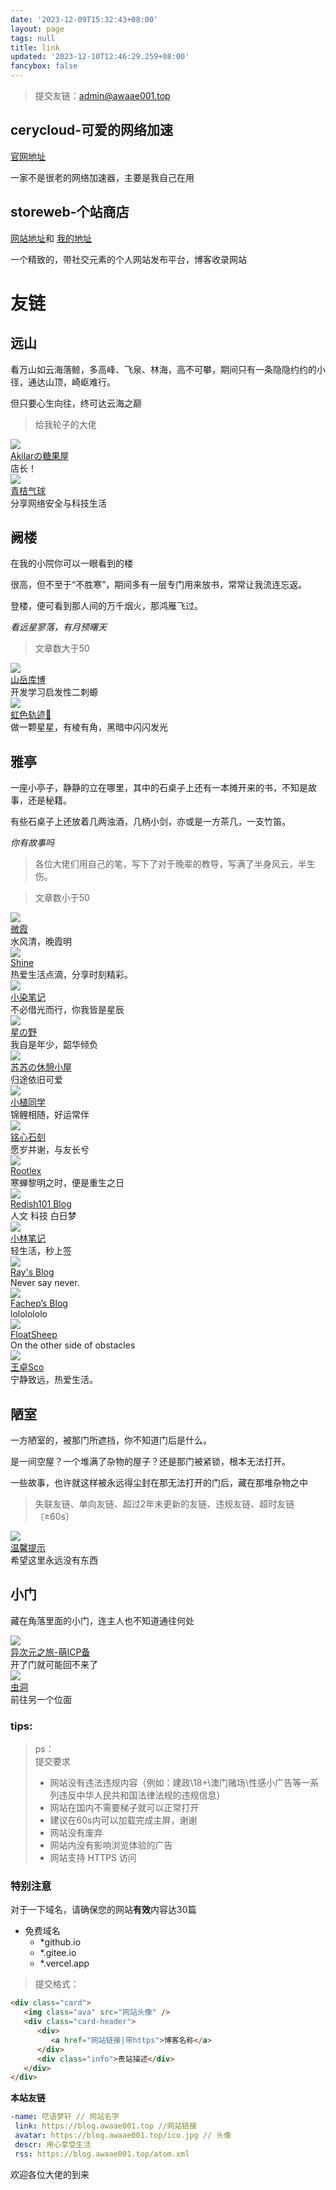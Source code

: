 ```yaml
---
date: '2023-12-09T15:32:43+08:00'
layout: page
tags: null
title: link
updated: '2023-12-10T12:46:29.259+08:00'
fancybox: false
---
```

> 提交友链：<admin@awaae001.top>

## cerycloud-可爱的网络加速

[官网地址](https://dash2.cerycloud.com/index.php/#/register?code=RjEQAMRe)

一家不是很老的网络加速器，主要是我自己在用

## storeweb-个站商店

[网站地址](https://storeweb.cn/)和
[我的地址](https://storeweb.cn/member/o/1801)

一个精致的，带社交元素的个人网站发布平台，博客收录网站


# 友链

## 远山
看万山如云海落鲸，多高峰、飞泉、林海，高不可攀，期间只有一条隐隐约约的小径，通达山顶，崎岖难行。

但只要心生向往，终可达云海之巅

>给我轮子的大佬

<div class="post-body">
	<link rel="stylesheet" type="text/css" href="https://blog.awaae001.top/css/card.css">
   <div id="links">
      <div class="link-navigation">
         <div class="card">
            <img class="ava" src="https://pic.awaae001.top/file/YLQ/download.png" />
            <div class="card-header">
               <div>
                  <a href="https://akilar.top/">Akilarの糖果屋</a>
               </div>
               <div class="info">店长！ </div>
            </div>
         </div>
                  <div class="card">
            <img class="ava" src="https://avatar.qjqq.cn/1/6503bb1b7fa1a.webp!avatar" />
            <div class="card-header">
               <div>
                  <a href="https://blog.qjqq.cn/">青桔气球</a>
               </div>
               <div class="info">分享网络安全与科技生活</div>
            </div>
         </div>
      </div>
   </div>
</div>


## 阙楼
在我的小院你可以一眼看到的楼

很高，但不至于“不胜寒”，期间多有一层专门用来放书，常常让我流连忘返。

登楼，便可看到那人间的万千烟火，那鸿雁飞过。

*看远星寥落，有月预曙天*

>文章数大于50

<div class="post-body">
   <link rel="stylesheet" type="text/css" href="https://awaae001.top/css/card.css">
   <div id="links">
      <div class="link-navigation">
         <div class="card">
            <img class="ava" src="https://pic.awaae001.top/file/YLQ/own.png" />
            <div class="card-header">
               <div>
                  <a href="https://kmar.top/">山岳库博</a>
               </div>
               <div class="info">开发学习启发性二刺螈</div>
            </div>
         </div>
         <div class="card">
            <img class="ava" src="https://illlli.com/assets/avatar.webp" />
            <div class="card-header">
               <div>
                  <a href="https://illlli.com/">虹色轨迹🌠</a>
               </div>
               <div class="info">做一颗星星，有棱有角，黑暗中闪闪发光</div>
            </div>
         </div>
      </div>
   </div>
</div>

## 雅亭
一座小亭子，静静的立在哪里，其中的石桌子上还有一本摊开来的书，不知是故事，还是秘籍。

有些石桌子上还放着几两浊酒，几柄小剑，亦或是一方茶几，一支竹笛。

*你有故事吗*

>各位大佬们用自己的笔，写下了对于晚辈的教导，写满了半身风云，半生伤。

>文章数小于50
<div class="post-body">
	<link rel="stylesheet" type="text/css" href="https://blog.awaae001.top/css/card.css">
   <div id="links">
      <div class="link-navigation">
         <div class="card">
            <img class="ava" src="https://pic.awaae001.top/file/YLQ/avatar.webp" />
            <div class="card-header">
               <div>
                  <a href="https://yuuu.org">微霞</a>
               </div>
               <div class="info">水风清，晚霞明 </div>
            </div>
         </div>
         <div class="card">
            <img class="ava" src="https://pic.awaae001.top/file/YLQ/milkTea_favicon_200.webp" />
            <div class="card-header">
               <div>
                  <a href="https://blog.shineyu.cn">Shine</a>
               </div>
               <div class="info">热爱生活点滴，分享时刻精彩。</div>
            </div>
         </div>
         <div class="card">
            <img class="ava" src="https://pic.awaae001.top/file/YLQ/tx.webp" />
            <div class="card-header">
               <div>
                  <a href="https://xrr.org.cn/">小染笔记</a>
               </div>
               <div class="info">不必借光而行，你我皆是星辰</div>
            </div>
         </div>
         <div class="card">
         <img class="ava" src="https://pic.awaae001.top/file/YLQ/6519291503349.webp" />
            <div class="card-header">
               <div>
                  <a href="https://byer.top/">星の野</a>
               </div>
               <div class="info">我自是年少，韶华倾负</div>
            </div>
         </div>
         <div class="card">
            <img class="ava" src="https://pic.awaae001.top/file/YLQ/6524e2dc0735a.webp" />
            <div class="card-header">
               <div>
                  <a href="https://luckysusu.top/">苏苏の休憩小屋</a>
               </div>
               <div class="info">归途依旧可爱</div>
            </div>
         </div>
         <div class="card">
            <img class="ava" src="https://blog.xiaoztx.top/img/xiaozhi.jpg" />
            <div class="card-header">
               <div>
                  <a href="https://blog.xiaoztx.top">小植同学</a>
               </div>
               <div class="info">锦鲤相随，好运常伴</div>
            </div>
         </div>
                  <div class="card">
            <img class="ava" src="https://blog.kouseki.cn/imgs/avatar.webp" />
            <div class="card-header">
               <div>
                  <a href="https://blog.kouseki.cn/">铭心石刻</a>
               </div>
               <div class="info">愿岁并谢，与友长兮</div>
            </div>
         </div>
         <div class="card">
            <img class="ava" src="https://q2.qlogo.cn/headimg_dl?dst_uin=1736191951&spec=640" />
            <div class="card-header">
               <div>
                  <a href="https://blog.nalex.top">Rootlex</a>
               </div>
               <div class="info">寒蝉黎明之时，便是重生之日</div>
            </div>
         </div>
<div class="card">
   <img class="ava" src="https://blog.redish101.top/favicon.ico" />
   <div class="card-header">
      <div>
         <a href="https://blog.redish101.top">Redish101 Blog</a>
      </div>
      <div class="info">人文 科技 白日梦</div>
   </div>
</div>
<div class="card">
   <img class="ava" src="https://senlinm.s3.us-east-005.backblazeb2.com/01.png" />
   <div class="card-header">
      <div>
         <a href="https://m.senlinm.cn/">小林笔记</a>
      </div>
      <div class="info">轻生活，秒上签</div>
   </div>
</div>
	      <div class="card">
   <img class="ava" src="https://static.mk1.io/img/202310190944769.png" />
   <div class="card-header">
      <div>
         <a href="https://blog.mk1.io">Ray's Blog</a>
      </div>
      <div class="info">Never say never.</div>
   </div>
</div>
<div class="card">
   <img class="ava" src="https://sdn.geekzu.org/avatar/a428c2d6dd92b2dfcfa8aec470bd4088" />
   <div class="card-header">
      <div>
         <a href="https://blog.fachep.com/">Fachep’s Blog</a>
      </div>
      <div class="info">lololololo</div>
   </div>
</div>
<div class="card">
   <img class="ava" src="https://blog.hesiy.cn/avatar.webp" />
   <div class="card-header">
      <div>
         <a href="https://blog.hesiy.cn">FloatSheep</a>
      </div>
      <div class="info">On the other side of obstacles</div>
   </div>
</div>
<div class="card">
   <img class="ava" src="https://p.wzsco.top/pwa/32.png!cover" />
   <div class="card-header">
      <div>
         <a href="https://blog.wzsco.top/">王卓Sco</a>
      </div>
      <div class="info">宁静致远，热爱生活。</div>
   </div>
</div>
      </div>
   </div>
</div>

## 陋室
一方陋室的，被那门所遮挡，你不知道门后是什么。

是一间空屋？一个堆满了杂物的屋子？还是那门被紧锁，根本无法打开。

一些故事，也许就这样被永远得尘封在那无法打开的门后，藏在那堆杂物之中

>失联友链、单向友链、超过2年未更新的友链、违规友链、超时友链（≥60s）

<div class="post-body">
   <link rel="stylesheet" type="text/css" href="https://awaae001.top/css/card.css">
   <div id="links">
      <div class="link-navigation">
         <div class="card">
            <img class="ava" src="https://blog.awaae001.top/ico.jpg" />
            <div class="card-header">
               <div>
                  <a href="https://awaae001.top/">温馨提示</a>
               </div>
               <div class="info">希望这里永远没有东西</div>
            </div>
         </div>
      </div>
   </div>
</div>

## 小门
藏在角落里面的小门，连主人也不知道通往何处

<div class="post-body">
   <link rel="stylesheet" type="text/css" href="https://awaae001.top/css/card.css">
   <div id="links">
      <div class="link-navigation">
         <div class="card">
            <img class="ava" src="https://travel.moe/images/icon/icon64.png" />
            <div class="card-header">
               <div>
                  <a href="https://travel.moe/go.html?travel=on ">异次元之旅-萌ICP备</a>
               </div>
               <div class="info">开了门就可能回不来了</div>
            </div>
         </div>
         <div class="card">
            <img class="ava" src="https://blog.awaae001.top/OIP.jpg" />
            <div class="card-header">
               <div>
                  <a href="https://storeweb.cn/s/1954">虫洞</a>
               </div>
               <div class="info">前往另一个位面</div>
            </div>
         </div>
      </div>
   </div>
</div>


### tips:

> ps：<br>
> 提交要求<br>
>
> - 网站没有违法违规内容（例如：建政\18+\澳门赌场\性感小广告等一系列违反中华人民共和国法律法规的违规信息）<br>
> - 网站在国内不需要梯子就可以正常打开<br>
> - 建议在60s内可以加载完成主屏，谢谢
> - 网站没有废弃<br>
> - 网站内没有影响浏览体验的广告<br>
> - 网站支持 HTTPS 访问<br>

### 特别注意
对于一下域名，请确保您的网站**有效**内容达30篇
 - 免费域名
    - *github.io
    - *.gitee.io
    - *.vercel.app


> 提交格式：

```html
<div class="card">
   <img class="ava" src="网站头像" />
   <div class="card-header">
      <div>
         <a href="网站链接|带https">博客名称</a>
      </div>
      <div class="info">贵站描述</div>
   </div>
</div>
```

**本站友链**

```yml
-name: 呓语梦轩 // 网站名字
 link: https://blog.awaae001.top //网站链接
 avatar: https://blog.awaae001.top/ico.jpg // 头像
 descr: 用心享受生活
 rss: https://blog.awaae001.top/atom.xml
```

欢迎各位大佬的到来

